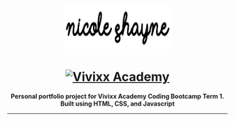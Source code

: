 <h1 align="center"><a href="https://ncleshyne.github.io" target="_blank"><img width="250" height="100" alt="Nicole Shayne" src="images/l.png"></a></h1>
<h1 align="center">
  <a href="https://vivixxacademy.com/inetcon2017/wp-content/uploads/2017/04/vivixx-academy.png"><img width="300" height="220" src="https://vivixxacademy.com/inetcon2017/wp-content/uploads/2017/04/vivixx-academy.png" alt="Vivixx Academy" />  </a>
</h1>

<p align="center"><b>Personal portfolio project for Vivixx Academy Coding Bootcamp Term 1.<br>
Built using HTML, CSS, and Javascript
</b></p>

---
